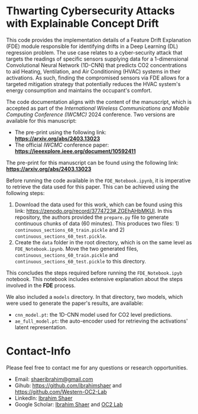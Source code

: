 # Thwarting Cybersecurity Attacks with Explainable Concept Drift

This code provides the implementation details of a Feature Drift Explanation (FDE) module responsible for identifying drifts
in a Deep Learning (DL) regression problem. The use case relates to a cyber-security attack that targets the readings of specific
sensors supplying data for a 1-dimensional Convolutional Neural Network (1D-CNN) that predicts CO2 concentrations to aid 
Heating, Ventilation, and Air Conditioning (HVAC) systems in their activations. As such, finding the compromised sensors 
via FDE allows for a targeted mitigation strategy that potentially reduces the HVAC system's energy consumption and maintains 
the occupant's comfort. 

The code documentation aligns with the content of the manuscript, which is accepted as part of the 
_International Wireless Communications and Mobile Computing Conference (IWCMC)_ 2024 conference. Two versions are available for this manuscript: 
- The pre-print using the following link: **https://arxiv.org/abs/2403.13023**
- The official _IWCMC_ conference paper: **https://ieeexplore.ieee.org/document/10592411**

The pre-print for this manuscript 
can be found using the following link: **https://arxiv.org/abs/2403.13023**

Before running the code available in the `FDE_Notebook.ipynb`, it is imperative to retrieve the data used for this paper. This can be achieved 
using the following steps:
1. Download the data used for this work, which can be found using this link: https://zenodo.org/record/3774723#.ZGEhAHbMKUl. In this repository, the 
authors provided the `prepare.py` file to generate continuous chunks of data (60 minutes). This produces two files: 1) `continuous_sections_60_train.pickle` and 2) `continuous_sections_60_test.pickle`. 
2. Create the `data` folder in the root directory, which is on the same level as `FDE_Notebook.ipynb`. Move the two generated files, `continuous_sections_60_train.pickle` and `continuous_sections_60_test.pickle`
to this directory. 

This concludes the steps required before running the `FDE_Notebook.ipyb` notebook. This notebook includes extensive 
explanation about the steps involved in the **FDE** process. 

We also included a `models` directory. In that directory, two models, which were used to generate the paper's results, are available: 
- `cnn_model.pt`: the 1D-CNN model used for CO2 level predictions.
- `ae_full_model.pt`: the auto-encoder used for retrieving the activations' latent representation.

# Contact-Info

Please feel free to contact me for any questions or research opportunities. 
- Email: shaeribrahim@gmail.com
- Gihub: https://github.com/ibrahimshaer and https://github.com/Western-OC2-Lab
- LinkedIn: [Ibrahim Shaer](https://www.linkedin.com/in/ibrahim-shaer-714781124/)
- Google Scholar: [Ibrahim Shaer](https://scholar.google.com/citations?user=78fAJ_IAAAAJ&hl=en) and [OC2 Lab](https://scholar.google.com/citations?user=ICvnj9EAAAAJ&hl=en)
